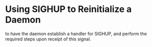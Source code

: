 
# Using SIGHUP to Reinitialize a Daemon
to have the daemon establish a handler for SIGHUP, and perform the required steps upon receipt of this signal.
